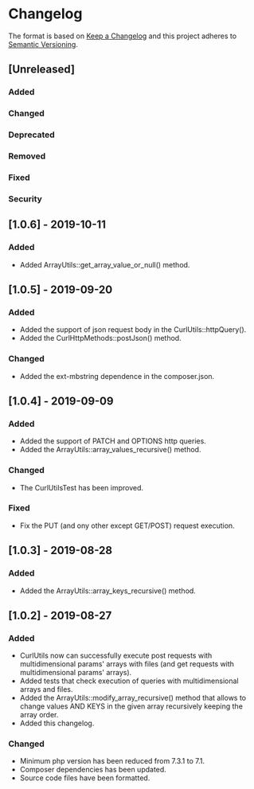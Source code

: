 # Changelog
The format is based on [Keep a Changelog](http://keepachangelog.com/en/1.0.0/)
and this project adheres to [Semantic Versioning](http://semver.org/spec/v2.0.0.html).

## [Unreleased]
### Added
### Changed
### Deprecated
### Removed
### Fixed
### Security


## [1.0.6] - 2019-10-11
### Added
- Added ArrayUtils::get_array_value_or_null() method.

## [1.0.5] - 2019-09-20
### Added
- Added the support of json request body in the CurlUtils::httpQuery().
- Added the CurlHttpMethods::postJson() method.
### Changed
- Added the ext-mbstring dependence in the composer.json.

## [1.0.4] - 2019-09-09
### Added
- Added the support of PATCH and OPTIONS http queries.
- Added the ArrayUtils::array_values_recursive() method.
### Changed
- The CurlUtilsTest has been improved.
### Fixed
- Fix the PUT (and ony other except GET/POST) request execution.

## [1.0.3] - 2019-08-28
### Added
- Added the ArrayUtils::array_keys_recursive() method.

## [1.0.2] - 2019-08-27
### Added
- CurlUtils now can successfully execute post requests with multidimensional params' arrays with files (and get requests with multidimensional params' arrays).
- Added tests that check execution of queries with multidimensional arrays and files.
- Added the ArrayUtils::modify_array_recursive() method that allows to change values AND KEYS in the given array recursively keeping the array order.
- Added this changelog.
### Changed
- Minimum php version has been reduced from 7.3.1 to 7.1.
- Composer dependencies has been updated.
- Source code files have been formatted.
